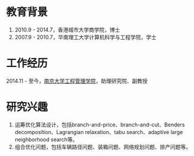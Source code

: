 # 教育背景
1. 2010.9 - 2014.7，香港城市大学商学院，博士
2. 2007.9 - 2010.7，华南理工大学计算机科学与工程学院，学士

# 工作经历
2014.11 - 至今，[南京大学工程管理学院](https://sme.nju.edu.cn)，助理研究院、副教授

# 研究兴趣

1. 运筹优化算法设计，包括branch-and-price、branch-and-cut、Benders decomposition、Lagrangian relaxation、tabu search、adaptive large neighborhood search等。
2. 组合优化问题，包括车辆路径问题、装箱问题、网络规划问题、排产问题等。


